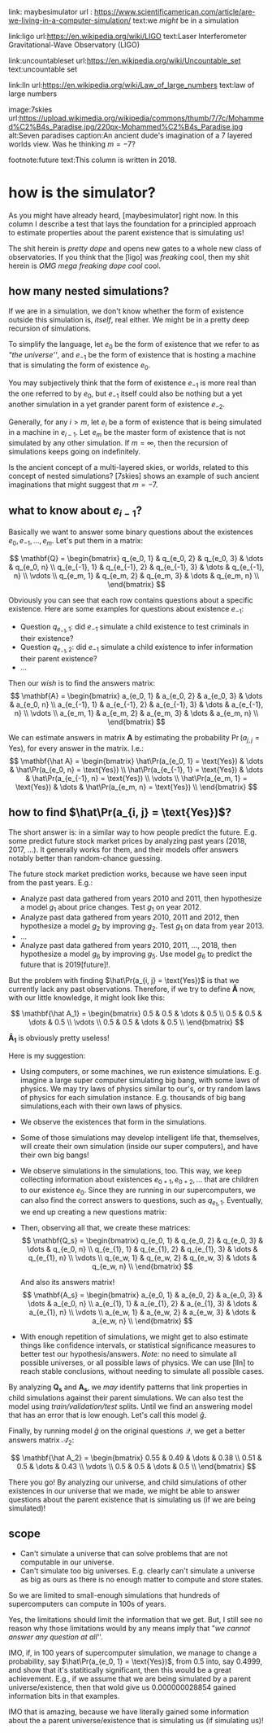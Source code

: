 link: maybesimulator
url : https://www.scientificamerican.com/article/are-we-living-in-a-computer-simulation/
text:we _might_ be in a simulation

link:ligo
url:https://en.wikipedia.org/wiki/LIGO
text:Laser Interferometer Gravitational-Wave Observatory (LIGO)

link:uncountableset
url:https://en.wikipedia.org/wiki/Uncountable_set
text:uncountable set

link:lln
url:https://en.wikipedia.org/wiki/Law_of_large_numbers
text:law of large numbers

image:7skies
url:https://upload.wikimedia.org/wikipedia/commons/thumb/7/7c/Mohammed%C2%B4s_Paradise.jpg/220px-Mohammed%C2%B4s_Paradise.jpg
alt:Seven paradises
caption:An ancient dude's imagination of a 7 layered worlds view.  Was he
thinking $m=-7$?

footnote:future
text:This column is written in 2018.

# how is the simulator?

As you might have already heard, [maybesimulator] right now.  In this column I
describe a test that lays the foundation for a principled approach to estimate
properties about the parent existence that is simulating us!

The shit herein is _pretty dope_ and opens new gates to a whole new class of
observatories.  If you think that the [ligo] was _freaking_ cool, then my shit
herein is _OMG mega freaking dope cool_ cool.

## how many nested simulations?

If we are in a simulation, we don't know whether the form of existence outside
this simulation is, _itself_, real either.  We might be in a pretty deep
recursion of simulations.

To simplify the language, let $e_0$ be the form of existence that we refer to
as _"the universe''_, and $e_{-1}$ be the form of existence that is hosting a
machine that is simulating the form of existence $e_0$.

You may subjectively think that the form of existence $e_{-1}$ is more real
than the one referred to by $e_0$, but $e_{-1}$ itself could also be
nothing but a yet another simulation in a yet grander parent form of existence
$e_{-2}$.

Generally, for any $i > m$, let $e_i$ be a form of existence that is being
simulated in a machine in $e_{i-1}$.  Let $e_m$ be the master form of
existence that is not simulated by any other simulation.  If $m = \infty$,
then the recursion of simulations keeps going on indefinitely.

Is the ancient concept of a multi-layered skies, or worlds, related to this
concept of nested simulations?  [7skies] shows an example of such ancient
imaginations that might suggest that $m=-7$.

## what to know about $e_{i-1}$?

Basically we want to answer some binary questions about the existences $e_0,
e_{-1}, \ldots, e_m$.  Let's put them in a matrix:

$$
\mathbf{Q} =
\begin{bmatrix}
    q_{e_0, 1} & q_{e_0, 2} & q_{e_0, 3} & \dots & q_{e_0, n} \\
    q_{e_{-1}, 1} & q_{e_{-1}, 2} & q_{e_{-1}, 3} & \dots & q_{e_{-1}, n} \\
    \vdots \\
    q_{e_m, 1} & q_{e_m, 2} & q_{e_m, 3} & \dots & q_{e_m, n} \\
\end{bmatrix}
$$

Obviously you can see that each row contains questions about a specific
existence.  Here are some examples for questions about existence $e_{-1}$:
  
* Question $q_{e_{-1}, 1}$: did $e_{-1}$ simulate a child existence to test
  criminals in their existence?
* Question $q_{e_{-1}, 2}$: did $e_{-1}$ simulate a child existence to infer
  information their parent existence?
* ...

Then our _wish_ is to find the answers matrix:
$$
\mathbf{A} =
\begin{bmatrix}
    a_{e_0, 1} & a_{e_0, 2} & a_{e_0, 3} & \dots & a_{e_0, n} \\
    a_{e_{-1}, 1} & a_{e_{-1}, 2} & a_{e_{-1}, 3} & \dots & a_{e_{-1}, n} \\
    \vdots \\
    a_{e_m, 1} & a_{e_m, 2} & a_{e_m, 3} & \dots & a_{e_m, n} \\
\end{bmatrix}
$$

We can estimate answers in matrix $\mathbf{A}$ by estimating the probability
$\Pr(a_{j, j} = \text{Yes})$, for every answer in the matrix.  I.e.:
$$
\mathbf{\hat A} =
\begin{bmatrix}
    \hat\Pr(a_{e_0, 1}    = \text{Yes}) & \dots & \hat\Pr(a_{e_0, n} = \text{Yes}) \\
    \hat\Pr(a_{e_{-1}, 1} = \text{Yes}) & \dots & \hat\Pr(a_{e_{-1}, n} = \text{Yes}) \\
    \vdots \\
    \hat\Pr(a_{e_m, 1}    = \text{Yes}) & \dots & \hat\Pr(a_{e_m, n} = \text{Yes}) \\
\end{bmatrix}
$$


## how to find $\hat\Pr(a_{i, j} = \text{Yes})$?

The short answer is:  in a similar way to how people predict the future.  E.g.
some predict future stock market prices by analyzing past years (2018, 2017,
...).  It generally works for them, and their models offer answers notably
better than random-chance guessing.

The future stock market prediction works, because we have seen input from the
past years.  E.g.:

+ Analyze past data gathered from years 2010 and 2011, then hypothesize a model
  $g_1$ about price changes.  Test $g_1$ on year 2012.  
+ Analyze past data gathered from years 2010, 2011 and 2012, then hypothesize a
  model $g_2$ by improving  $g_2$.  Test $g_1$ on data from year 2013.  
+ ...
+ Analyze past data gathered from years 2010, 2011, ...,  2018, then
  hypothesize a model $g_6$ by improving  $g_5$.  Use model $g_6$ to
  predict the future that is 2019[future]!.  

But the problem with finding $\hat\Pr(a_{i, j} = \text{Yes})$ is that we
currently lack any past observations.  Therefore, if we try to define
$\mathbf{\hat A}$ now, with our little knowledge, it might look like this:

$$
\mathbf{\hat A_1} =
\begin{bmatrix}
    0.5 & 0.5 & \dots & 0.5 \\
    0.5 & 0.5 & \dots & 0.5 \\
    \vdots \\
    0.5 & 0.5 & \dots & 0.5 \\
\end{bmatrix}
$$

$\mathbf{\hat A_1}$ is obviously pretty useless!

Here is my suggestion:

+ Using computers, or some machines, we run existence simulations.  E.g.
  imagine a large super computer simulating big bang, with some laws of
  physics.  We may try laws of physics similar to our's, or try random laws of
  physics for each simulation instance.  E.g. thousands of big bang
  simulations,each with their own laws of physics.
+ We observe the existences that form in the simulations.
+ Some of those simulations may develop intelligent life that, themselves, will
  create their own simulation (inside our super computers), and have their own
  big bangs!
+ We observe simulations in the simulations, too.  This way, we keep collecting
  information about existences $e_{0+1}, e_{0+2}, \ldots$ that are children
  to our existence $e_0$.  Since they are running in our supercomputers, we
  can also find the correct answers to questions, such as $q_{e_1, 1}$.  Eventually, we end up creating a new questions matrix:
+ Then, observing all that, we create these matrices:
    $$
    \mathbf{Q_s} =
    \begin{bmatrix}
        q_{e_0, 1} & q_{e_0, 2} & q_{e_0, 3} & \dots & q_{e_0, n} \\
        q_{e_{1}, 1} & q_{e_{1}, 2} & q_{e_{1}, 3} & \dots & q_{e_{1}, n} \\
        \vdots \\
        q_{e_w, 1} & q_{e_w, 2} & q_{e_w, 3} & \dots & q_{e_w, n} \\
    \end{bmatrix}
    $$

    And also its answers matrix!
    $$
    \mathbf{A_s} =
    \begin{bmatrix}
        a_{e_0, 1} & a_{e_0, 2} & a_{e_0, 3} & \dots & a_{e_0, n} \\
        a_{e_{1}, 1} & a_{e_{1}, 2} & a_{e_{1}, 3} & \dots & a_{e_{1}, n} \\
        \vdots \\
        a_{e_w, 1} & a_{e_w, 2} & a_{e_w, 3} & \dots & a_{e_w, n} \\
    \end{bmatrix}
    $$
+ With enough repetition of simulations, we might get to also estimate things
  like confidence intervals, or statistical significance measures to better
  test our hypothesis/answers.  _Note:_  no need to simulate all possible
  universes, or all possible laws of physics.  We can use [lln] to reach stable
  conclusions, without needing to simulate all possible cases.

By analyzing $\mathbf{Q_s}$ and $\mathbf{A_s}$, we _may_ identify
patterns that link properties in child simulations against their parent
simulations.  We can also test the model using _train/validation/test_ splits.
Until we find an answering model that has an error that is low enough.  Let's
call this model $\hat g$.

Finally, by running model $\hat g$ on the original questions $\mathcal{Q}$,
we get a better answers matrix $\mathcal{\hat A_2}$:

$$
\mathbf{\hat A_2} =
\begin{bmatrix}
    0.55 & 0.49 & \dots & 0.38 \\
    0.51 & 0.5 & \dots & 0.43 \\
    \vdots \\
    0.5 & 0.5 & \dots & 0.5 \\
\end{bmatrix}
$$

There you go! By analyzing our universe, and child simulations of other
existences in our universe that we made, we might be able to answer questions
about the parent existence that is simulating us (if we are being simulated)!

## scope

* Can't simulate a universe that can solve problems that are not computable in
  our universe.
* Can't simulate too big universes.  E.g. clearly can't simulate a universe as
  big as ours as there is no enough matter to compute and store states.

So we are limited to small-enough simulations that hundreds of supercomputers
can compute in 100s of years.

Yes, the limitations should limit the information that we get.  But, I still
see no reason why those limitations would by any means imply that "_we cannot
answer any question at all_''.

IMO, if, in 100 years of supercomputer simulation, we manage to change a
probability, say $\hat\Pr(a_{e_0, 1} = \text{Yes})$, from 0.5 into, say
0.4999, and show that it's statitically significant, then this would be a great
achievement.  E.g., if we assume that we are being simulated by a parent
universe/existence, then that wold give us 0.000000028854 gained
information bits in that examples.

IMO that is amazing, because we have literally gained some information about
the a parent universe/existence that is simulating us (if simulating us)!
